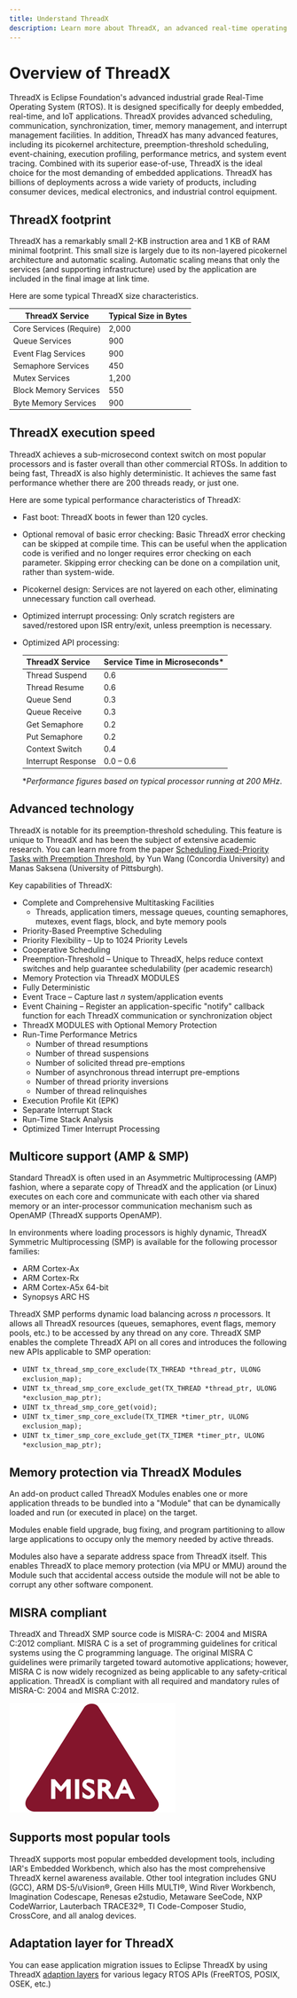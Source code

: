 ```yaml
---
title: Understand ThreadX
description: Learn more about ThreadX, an advanced real-time operating system (RTOS) designed specifically for deeply embedded applications.
---
```


# Overview of ThreadX

ThreadX is Eclipse Foundation's advanced industrial grade Real-Time Operating System (RTOS). It is designed specifically for deeply embedded, real-time, and IoT applications. ThreadX provides advanced scheduling, communication, synchronization, timer, memory management, and interrupt management facilities. In addition, ThreadX has many advanced features, including its picokernel architecture, preemption-threshold scheduling, event-chaining, execution profiling, performance metrics, and system event tracing. Combined with its superior ease-of-use, ThreadX is the ideal choice for the most demanding of embedded applications. ThreadX has billions of deployments across a wide variety of products, including consumer devices, medical electronics, and industrial control equipment.

## ThreadX footprint

ThreadX has a remarkably small 2-KB instruction area and 1 KB of RAM minimal footprint. This small size is largely due to its non-layered picokernel architecture and automatic scaling. Automatic scaling means that only the services (and supporting infrastructure) used by the application are included in the final image at link time.

Here are some typical ThreadX size characteristics.

|ThreadX Service  |Typical Size in Bytes  |
|---------|---------|
|Core Services (Require) |2,000  |
|Queue Services  |900  |
|Event Flag Services  |900  |
|Semaphore Services  |450  |
|Mutex Services  |1,200  |
|Block Memory Services  |550  |
|Byte Memory Services  |900  |

## ThreadX execution speed

ThreadX achieves a sub-microsecond context switch on most popular processors and is faster overall than other commercial RTOSs. In addition to being fast, ThreadX is also highly deterministic. It achieves the same fast performance whether there are 200 threads ready, or just one.

Here are some typical performance characteristics of ThreadX:

* Fast boot: ThreadX boots in fewer than 120 cycles.
* Optional removal of basic error checking: Basic ThreadX error checking can be skipped at compile time. This can be useful when the application code is verified and no longer requires error checking on each parameter. Skipping error checking can be done on a compilation unit, rather than system-wide.
* Picokernel design: Services are not layered on each other, eliminating unnecessary function call overhead.
* Optimized interrupt processing: Only scratch registers are saved/restored upon ISR entry/exit, unless preemption is necessary.
* Optimized API processing:

    |ThreadX Service  |Service Time in Microseconds*  |
    |---------|---------|
    |Thread Suspend  |0.6  |
    |Thread Resume  |0.6  |
    |Queue Send  |0.3  |
    |Queue Receive  |0.3  |
    |Get Semaphore  |0.2  |
    |Put Semaphore  |0.2  |
    |Context Switch  |0.4  |
    |Interrupt Response  |0.0 – 0.6  |

    **Performance figures based on typical processor running at 200 MHz*.

## Advanced technology

ThreadX is notable for its preemption-threshold scheduling. This feature is unique to ThreadX and has been the subject of extensive academic research. You can learn more from the paper [Scheduling Fixed-Priority Tasks with Preemption Threshold](https://ieeexplore.ieee.org/document/811269), by Yun Wang (Concordia University) and Manas Saksena (University of Pittsburgh).

Key capabilities of ThreadX:

* Complete and Comprehensive Multitasking Facilities
  * Threads, application timers, message queues, counting semaphores, mutexes, event flags, block, and byte memory pools
* Priority-Based Preemptive Scheduling
* Priority Flexibility – Up to 1024 Priority Levels
* Cooperative Scheduling
* Preemption-Threshold – Unique to ThreadX, helps reduce context switches and help guarantee schedulability (per academic research)
* Memory Protection via ThreadX MODULES
* Fully Deterministic
* Event Trace – Capture last *n* system/application events
* Event Chaining – Register an application-specific "notify" callback function for each ThreadX communication or synchronization object
* ThreadX MODULES with Optional Memory Protection
* Run-Time Performance Metrics
  * Number of thread resumptions
  * Number of thread suspensions
  * Number of solicited thread pre-emptions
  * Number of asynchronous thread interrupt pre-emptions
  * Number of thread priority inversions
  * Number of thread relinquishes
* Execution Profile Kit (EPK)
* Separate Interrupt Stack
* Run-Time Stack Analysis
* Optimized Timer Interrupt Processing

## Multicore support (AMP & SMP)

Standard ThreadX is often used in an Asymmetric Multiprocessing (AMP) fashion, where a separate copy of ThreadX and the application (or Linux) executes on each core and communicate with each other via shared memory or an inter-processor communication mechanism such as OpenAMP (ThreadX supports OpenAMP).

In environments where loading processors is highly dynamic, ThreadX Symmetric Multiprocessing (SMP) is available for the following processor families:

* ARM Cortex-Ax
* ARM Cortex-Rx
* ARM Cortex-A5x 64-bit
* Synopsys ARC HS

ThreadX SMP performs dynamic load balancing across *n* processors. It allows all ThreadX resources (queues, semaphores, event flags, memory pools, etc.) to be accessed by any thread on any core. ThreadX SMP enables the complete ThreadX API on all cores and introduces the following new APIs applicable to SMP operation:

* `UINT tx_thread_smp_core_exclude(TX_THREAD *thread_ptr, ULONG exclusion_map);`
* `UINT tx_thread_smp_core_exclude_get(TX_THREAD *thread_ptr, ULONG *exclusion_map_ptr);`
* `UINT tx_thread_smp_core_get(void);`
* `UINT tx_timer_smp_core_exclude(TX_TIMER *timer_ptr, ULONG exclusion_map);`
* `UINT tx_timer_smp_core_exclude_get(TX_TIMER *timer_ptr, ULONG *exclusion_map_ptr);`

## Memory protection via ThreadX Modules

An add-on product called ThreadX Modules enables one or more application threads to be bundled into a "Module" that can be dynamically loaded and run (or executed in place) on the target.

Modules enable field upgrade, bug fixing, and program partitioning to allow large applications to occupy only the memory needed by active threads.

Modules also have a separate address space from ThreadX itself. This enables ThreadX to place memory protection (via MPU or MMU) around the Module such that accidental access outside the module will not be able to corrupt any other software component.

## MISRA compliant

ThreadX and ThreadX SMP source code is MISRA-C: 2004 and MISRA C:2012 compliant. MISRA C is a set of programming guidelines for critical systems using the C programming language. The original MISRA C guidelines were primarily targeted toward automotive applications; however, MISRA C is now widely recognized as being applicable to any safety-critical application. ThreadX is compliant with all required and mandatory rules of MISRA-C: 2004 and MISRA C:2012.

![Image of MISRA certification.](media/overview-threadx/misra-logo-certification.png)

## Supports most popular tools

ThreadX supports most popular embedded development tools, including IAR's Embedded Workbench, which also has the most comprehensive ThreadX kernel awareness available. Other tool integration includes GNU (GCC), ARM DS-5/uVision®, Green Hills MULTI®, Wind River Workbench, Imagination Codescape, Renesas e2studio, Metaware SeeCode, NXP CodeWarrior, Lauterbach TRACE32®, TI Code-Composer Studio, CrossCore, and all analog devices.

## Adaptation layer for ThreadX

You can ease application migration issues to Eclipse ThreadX by using ThreadX [adaption layers](https://github.comeclipse-threadx/threadx/tree/master/utility/rtos_compatibility_layers) for various legacy RTOS APIs (FreeRTOS, POSIX, OSEK, etc.)

